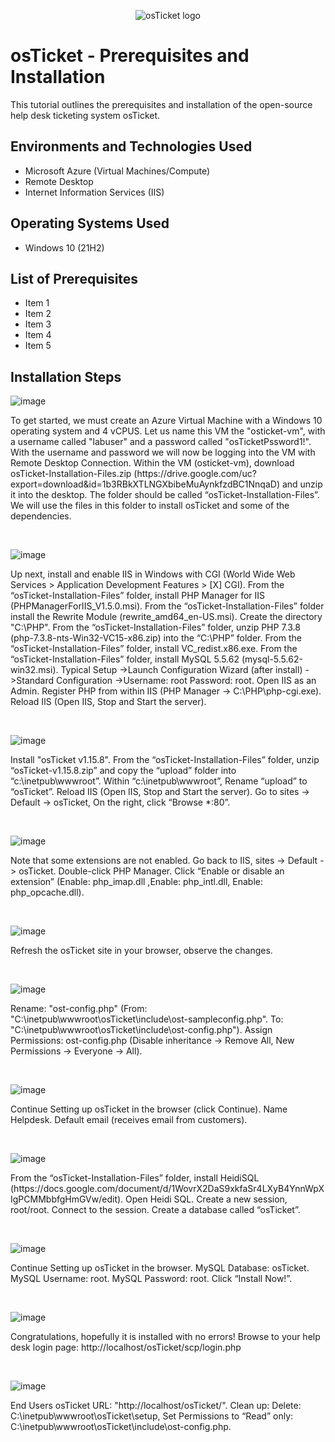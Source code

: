 <p align="center">
<img src="https://i.imgur.com/Clzj7Xs.png" alt="osTicket logo"/>
</p>

<h1>osTicket - Prerequisites and Installation</h1>
This tutorial outlines the prerequisites and installation of the open-source help desk ticketing system osTicket.<br />




<h2>Environments and Technologies Used</h2>

- Microsoft Azure (Virtual Machines/Compute)
- Remote Desktop
- Internet Information Services (IIS)

<h2>Operating Systems Used </h2>

- Windows 10</b> (21H2)

<h2>List of Prerequisites</h2>

- Item 1
- Item 2
- Item 3
- Item 4
- Item 5


<h2>Installation Steps</h2>

![image](https://github.com/user-attachments/assets/df81e24f-e702-46f0-a5de-f906c70d4fbb)

<p>
To get started, we must create an Azure Virtual Machine with a Windows 10 operating system and 4 vCPUS. Let us name this VM the "osticket-vm", with a username called "labuser" and a password called "osTicketPssword1!". With the username and password we will now be logging into the VM with Remote Desktop Connection. Within the VM (osticket-vm), download osTicket-Installation-Files.zip (https://drive.google.com/uc?export=download&id=1b3RBkXTLNGXbibeMuAynkfzdBC1NnqaD) and unzip it into the desktop. The folder should be called “osTicket-Installation-Files”. We will use the files in this folder to install osTicket and some of the dependencies.
</p>
<br />

![image](https://github.com/user-attachments/assets/23d21404-8641-45af-92f8-8461eb400846)

<p>
Up next, install and enable IIS in Windows with CGI (World Wide Web Services > Application Development Features > [X] CGI). From the “osTicket-Installation-Files” folder, install PHP Manager for IIS (PHPManagerForIIS_V1.5.0.msi). From the “osTicket-Installation-Files” folder install the Rewrite Module (rewrite_amd64_en-US.msi). Create the directory "C:\PHP". 
From the “osTicket-Installation-Files” folder, unzip PHP 7.3.8 (php-7.3.8-nts-Win32-VC15-x86.zip) into the “C:\PHP” folder. From the “osTicket-Installation-Files” folder, install VC_redist.x86.exe. From the “osTicket-Installation-Files” folder, install MySQL 5.5.62 (mysql-5.5.62-win32.msi). Typical Setup ->Launch Configuration Wizard (after install) ->Standard Configuration ->Username: root Password: root. Open IIS as an Admin. Register PHP from within IIS (PHP Manager -> C:\PHP\php-cgi.exe). Reload IIS (Open IIS, Stop and Start the server).

</p>
<br />

![image](https://github.com/user-attachments/assets/7d07bb1a-4d4b-4bab-898c-911e014c72d6)

<p>
Install "osTicket v1.15.8". From the “osTicket-Installation-Files” folder, unzip “osTicket-v1.15.8.zip” and copy the “upload” folder into “c:\inetpub\wwwroot”. Within “c:\inetpub\wwwroot”, Rename “upload” to “osTicket”. Reload IIS (Open IIS, Stop and Start the server). Go to sites -> Default -> osTicket, On the right, click “Browse *:80”. 
</p>
<br />


![image](https://github.com/user-attachments/assets/ed647679-bf53-439e-93e4-c73ea4c39859)

<p>
Note that some extensions are not enabled. Go back to IIS, sites -> Default -> osTicket. Double-click PHP Manager. Click “Enable or disable an extension” (Enable: php_imap.dll ,Enable: php_intl.dll, Enable: php_opcache.dll). 

</p>
<br />


![image](https://github.com/user-attachments/assets/28969299-b981-4cc1-b57f-2062e5bfbd89)

<p>
Refresh the osTicket site in your browser, observe the changes.
</p>
<br />

![image](https://github.com/user-attachments/assets/92471705-bc6a-4dd6-91e2-0eabe22e78db)

<p>
Rename: "ost-config.php" (From: "C:\inetpub\wwwroot\osTicket\include\ost-sampleconfig.php". To: "C:\inetpub\wwwroot\osTicket\include\ost-config.php"). Assign Permissions: ost-config.php (Disable inheritance -> Remove All, New Permissions -> Everyone -> All).

</p>
<br />

![image](https://github.com/user-attachments/assets/97f57258-e6e5-4c00-be07-105bc7ba44de)

<p>
Continue Setting up osTicket in the browser (click Continue). Name Helpdesk. Default email (receives email from customers).
</p>
<br />

![image](https://github.com/user-attachments/assets/e4eb2c70-693b-473f-bf7f-6f113bc27759)

<p>
From the “osTicket-Installation-Files” folder, install HeidiSQL (https://docs.google.com/document/d/1WovrX2DaS9xkfaSr4LXyB4YnnWpXIgPCMMbbfgHmGVw/edit). Open Heidi SQL. Create a new session, root/root. Connect to the session. Create a database called “osTicket”. 

</p>
<br />

![image](https://github.com/user-attachments/assets/fe7600c0-f412-42ec-a470-9ab5cef152ee)

<p>
Continue Setting up osTicket in the browser. MySQL Database: osTicket. MySQL Username: root. MySQL Password: root. Click “Install Now!”. 

</p>
<br />

![image](https://github.com/user-attachments/assets/bfef09d6-c5cb-435b-ae73-37253e8a5e1e)

<p>
Congratulations, hopefully it is installed with no errors! Browse to your help desk login page:
http://localhost/osTicket/scp/login.php 
</p>
<br />

![image](https://github.com/user-attachments/assets/013f48ca-3eaa-42f3-a6a7-dd6b30dd382d)

<p>
End Users osTicket URL: "http://localhost/osTicket/". Clean up: Delete: C:\inetpub\wwwroot\osTicket\setup, Set Permissions to “Read” only: C:\inetpub\wwwroot\osTicket\include\ost-config.php.
</p>
<br />

